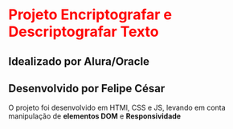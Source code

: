 <h1 style = 'color:  red'>Projeto Encriptografar e Descriptografar Texto</h1>
<h2>Idealizado por Alura/Oracle</h2>
<h2>Desenvolvido por Felipe César</h2>
<p>O projeto foi desenvolvido em HTMl, CSS e JS, levando em conta manipulação de <strong>elementos DOM</strong> e <strong>Responsividade</strong></p>
